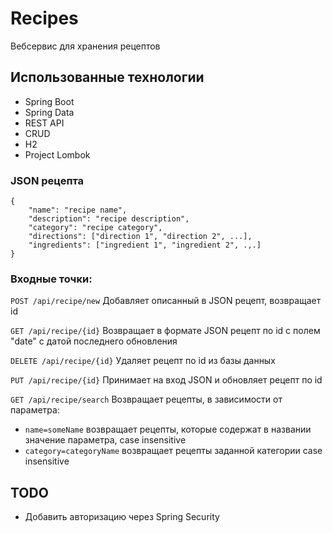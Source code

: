 # Recipes

Вебсервис для хранения рецептов

## Использованные технологии
- Spring Boot
- Spring Data
- REST API
- CRUD
- H2
- Project Lombok

### JSON рецепта
```
{
    "name": "recipe name",
    "description": "recipe description",
    "category": "recipe category",
    "directions": ["direction 1", "direction 2", ...],
    "ingredients": ["ingredient 1", "ingredient 2", .,.]
}
```
### Входные точки:

```POST /api/recipe/new```      Добавляет описанный в JSON рецепт, возвращает id

```GET /api/recipe/{id}```      Возвращает в формате JSON рецепт по id с полем "date" с датой последнего обновления

```DELETE /api/recipe/{id}```   Удаляет рецепт по id из базы данных

```PUT /api/recipe/{id}```      Принимает на вход JSON и обновляет рецепт по id

```GET /api/recipe/search```       Возвращает рецепты, в зависимости от параметра:

* ```name=someName```           возвращает рецепты, которые содержат в названии значение параметра, case insensitive
* ```category=categoryName```   возвращает рецепты заданной категории case insensitive

## TODO
* Добавить авторизацию через Spring Security
